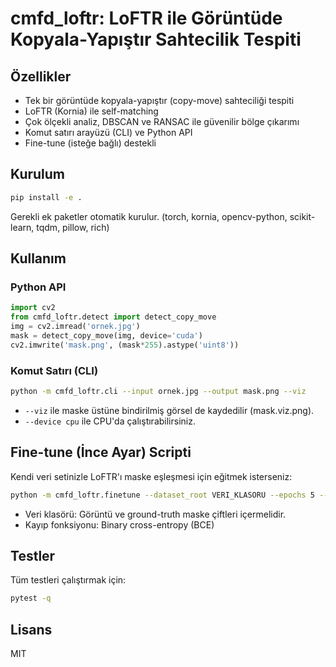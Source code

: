 # cmfd_loftr: LoFTR ile Görüntüde Kopyala-Yapıştır Sahtecilik Tespiti

## Özellikler
- Tek bir görüntüde kopyala-yapıştır (copy-move) sahteciliği tespiti
- LoFTR (Kornia) ile self-matching
- Çok ölçekli analiz, DBSCAN ve RANSAC ile güvenilir bölge çıkarımı
- Komut satırı arayüzü (CLI) ve Python API
- Fine-tune (isteğe bağlı) destekli

## Kurulum

```bash
pip install -e .
```
Gerekli ek paketler otomatik kurulur. (torch, kornia, opencv-python, scikit-learn, tqdm, pillow, rich)

## Kullanım

### Python API
```python
import cv2
from cmfd_loftr.detect import detect_copy_move
img = cv2.imread('ornek.jpg')
mask = detect_copy_move(img, device='cuda')
cv2.imwrite('mask.png', (mask*255).astype('uint8'))
```

### Komut Satırı (CLI)
```bash
python -m cmfd_loftr.cli --input ornek.jpg --output mask.png --viz
```
- `--viz` ile maske üstüne bindirilmiş görsel de kaydedilir (mask.viz.png).
- `--device cpu` ile CPU'da çalıştırabilirsiniz.

## Fine-tune (İnce Ayar) Scripti
Kendi veri setinizle LoFTR'ı maske eşleşmesi için eğitmek isterseniz:
```bash
python -m cmfd_loftr.finetune --dataset_root VERI_KLASORU --epochs 5 --lr 1e-4
```
- Veri klasörü: Görüntü ve ground-truth maske çiftleri içermelidir.
- Kayıp fonksiyonu: Binary cross-entropy (BCE)

## Testler
Tüm testleri çalıştırmak için:
```bash
pytest -q
```

## Lisans
MIT


